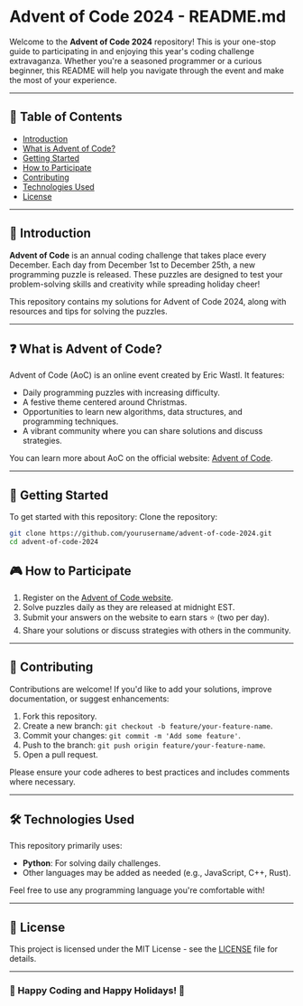 # Advent of Code 2024 - README.md

Welcome to the **Advent of Code 2024** repository! This is your one-stop guide to participating in and enjoying this year's coding challenge extravaganza. Whether you're a seasoned programmer or a curious beginner, this README will help you navigate through the event and make the most of your experience.

---

## 📖 **Table of Contents**
- [Introduction](#introduction)
- [What is Advent of Code?](#what-is-advent-of-code)
- [Getting Started](#getting-started)
- [How to Participate](#how-to-participate)
- [Contributing](#contributing)
- [Technologies Used](#technologies-used)
- [License](#license)

---

## 🎄 **Introduction**

**Advent of Code** is an annual coding challenge that takes place every December. Each day from December 1st to December 25th, a new programming puzzle is released. These puzzles are designed to test your problem-solving skills and creativity while spreading holiday cheer!

This repository contains my solutions for Advent of Code 2024, along with resources and tips for solving the puzzles.

---

## ❓ **What is Advent of Code?**

Advent of Code (AoC) is an online event created by Eric Wastl. It features:
- Daily programming puzzles with increasing difficulty.
- A festive theme centered around Christmas.
- Opportunities to learn new algorithms, data structures, and programming techniques.
- A vibrant community where you can share solutions and discuss strategies.

You can learn more about AoC on the official website: [Advent of Code](https://adventofcode.com).

---

## 🚀 **Getting Started**

To get started with this repository:
Clone the repository:
   ```bash
   git clone https://github.com/yourusername/advent-of-code-2024.git
   cd advent-of-code-2024
   ```


## 🎮 **How to Participate**

1. Register on the [Advent of Code website](https://adventofcode.com).
2. Solve puzzles daily as they are released at midnight EST.
3. Submit your answers on the website to earn stars ⭐ (two per day).
4. Share your solutions or discuss strategies with others in the community.

---

## 🤝 **Contributing**

Contributions are welcome! If you'd like to add your solutions, improve documentation, or suggest enhancements:
1. Fork this repository.
2. Create a new branch: `git checkout -b feature/your-feature-name`.
3. Commit your changes: `git commit -m 'Add some feature'`.
4. Push to the branch: `git push origin feature/your-feature-name`.
5. Open a pull request.

Please ensure your code adheres to best practices and includes comments where necessary.

---

## 🛠️ **Technologies Used**

This repository primarily uses:
- **Python**: For solving daily challenges.
- Other languages may be added as needed (e.g., JavaScript, C++, Rust).

Feel free to use any programming language you're comfortable with!

---

## 📜 **License**

This project is licensed under the MIT License - see the [LICENSE](LICENSE) file for details.

---

### 🌟 Happy Coding and Happy Holidays! 🎅
